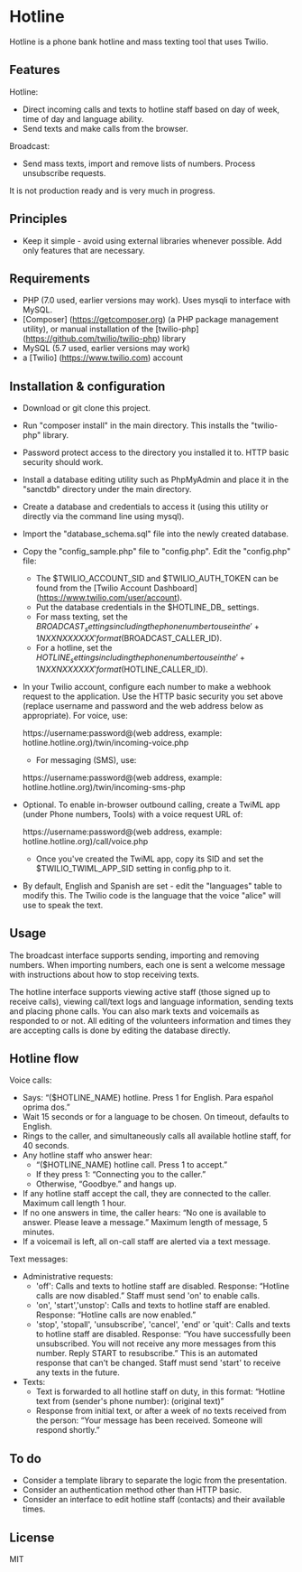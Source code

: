# Hotline

Hotline is a phone bank hotline and mass texting tool that uses Twilio.

## Features

Hotline:
* Direct incoming calls and texts to hotline staff based on day of week, time of day and language ability.
* Send texts and make calls from the browser.

Broadcast:
* Send mass texts, import and remove lists of numbers.  Process unsubscribe requests.

It is not production ready and is very much in progress.

## Principles

* Keep it simple - avoid using external libraries whenever possible.  Add only features that are necessary.

## Requirements

- PHP (7.0 used, earlier versions may work).  Uses mysqli to interface with MySQL.
- [Composer] (https://getcomposer.org) (a PHP package management utility), or manual installation of the [twilio-php] (https://github.com/twilio/twilio-php) library
- MySQL (5.7 used, earlier versions may work)
- a [Twilio] (https://www.twilio.com) account

## Installation & configuration

* Download or git clone this project.

* Run "composer install" in the main directory.  This installs the "twilio-php" library.

* Password protect access to the directory you installed it to.  HTTP basic security should work.

* Install a database editing utility such as PhpMyAdmin and place it in the "sanctdb" directory under the main directory.

* Create a database and credentials to access it (using this utility or directly via the command line using mysql).

* Import the "database_schema.sql" file into the newly created database.

* Copy the "config_sample.php" file to "config.php".  Edit the "config.php" file:
  * The $TWILIO_ACCOUNT_SID and $TWILIO_AUTH_TOKEN can be found from the [Twilio Account Dashboard] (https://www.twilio.com/user/account).
  * Put the database credentials in the $HOTLINE_DB_ settings.
  * For mass texting, set the $BROADCAST_ settings including the phone number to use in the '+1NXXNXXXXXX' format ($BROADCAST_CALLER_ID).
  * For a hotline, set the $HOTLINE_ settings including the phone number to use in the '+1NXXNXXXXXX' format ($HOTLINE_CALLER_ID).

* In your Twilio account, configure each number to make a webhook request to the application.  Use the HTTP basic security you set above (replace username and password and the web address below as appropriate).  For voice, use:
   
   https://username:password@(web address, example: hotline.hotline.org)/twin/incoming-voice.php
  * For messaging (SMS), use:
  
   https://username:password@(web address, example: hotline.hotline.org)/twin/incoming-sms-php

* Optional.  To enable in-browser outbound calling, create a TwiML app (under Phone numbers, Tools) with a voice request URL of:

   https://username:password@(web address, example: hotline.hotline.org)/call/voice.php
  * Once you've created the TwiML app, copy its SID and set the $TWILIO_TWIML_APP_SID setting in config.php to it.

* By default, English and Spanish are set - edit the "languages" table to modify this.  The Twilio code is the language that the voice "alice" will use to speak the text.

## Usage

The broadcast interface supports sending, importing and removing numbers.  When importing numbers, each one is sent a welcome message with instructions about how to stop receiving texts.

The hotline interface supports viewing active staff (those signed up to receive calls), viewing call/text logs and language information, sending texts and placing phone calls.  You can also mark texts and voicemails as responded to or not.  All editing of the volunteers information and times they are accepting calls is done by editing the database directly.

## Hotline flow

Voice calls:

* Says: “($HOTLINE_NAME) hotline.  Press 1 for English. Para español oprima dos.”
* Wait 15 seconds or for a language to be chosen. On timeout, defaults to English.
* Rings to the caller, and simultaneously calls all available hotline staff, for 40 seconds.
* Any hotline staff who answer hear: 
  * “($HOTLINE_NAME) hotline call.  Press 1 to accept.”
  * If they press 1: “Connecting you to the caller.”
  * Otherwise, “Goodbye.” and hangs up.
* If any hotline staff accept the call, they are connected to the caller.  Maximum call length 1 hour.
* If no one answers in time, the caller hears: “No one is available to answer.  Please leave a message.”  Maximum length of message, 5 minutes.
* If a voicemail is left, all on-call staff are alerted via a text message.

Text messages:

* Administrative requests:
  * 'off': Calls and texts to hotline staff are disabled.  Response: “Hotline calls are now disabled.” Staff must send 'on' to enable calls.
  * 'on', 'start','unstop': Calls and texts to hotline staff are enabled.  Response: “Hotline calls are now enabled.”
  * 'stop', 'stopall', 'unsubscribe', 'cancel', 'end' or 'quit': Calls and texts to hotline staff are disabled.  Response: “You have successfully been unsubscribed. You will not receive any more messages from this number. Reply START to resubscribe.” This is an automated response that can't be changed.  Staff must send 'start' to receive any texts in the future.
* Texts:
  * Text is forwarded to all hotline staff on duty, in this format: “Hotline text from (sender's phone number): (original text)”
  * Response from initial text, or after a week of no texts received from the person: “Your message has been received.  Someone will respond shortly.”

## To do

* Consider a template library to separate the logic from the presentation.
* Consider an authentication method other than HTTP basic.
* Consider an interface to edit hotline staff (contacts) and their available times.

## License

MIT

